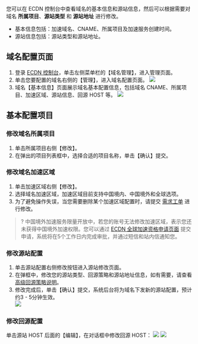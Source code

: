 您可以在 ECDN 控制台中查看域名的基本信息和源站信息，然后可以根据需要对域名 **所属项目**、**源站类型** 和 **源站地址** 进行修改。
- 基本信息包括：加速域名、CNAME、所属项目及加速服务创建时间。
- 源站信息包括：源站类型和源站地址。

## 域名配置页面
1. 登录 [ECDN 控制台](https://console.cloud.tencent.com/dsa)，单击左侧菜单栏的【域名管理】，进入管理页面。
2. 单击您要配置的域名右侧的【管理】，进入域名配置页面。
![](https://main.qcloudimg.com/raw/6d53a071ad53db0255dc1b70f85f0d34.png)
3.  域名【基本信息】页面展示域名基本配置信息，包括域名 CNAME、所属项目、加速区域、源站信息、回源 HOST 等。
![](https://main.qcloudimg.com/raw/13df7d9ce0a5b1c54d27a44b02ba3535.png)

## 基本配置项目
### 修改域名所属项目
1. 单击所属项目右侧【修改】。
2. 在弹出的项目列表框中，选择合适的项目名称，单击【确认】提交。 

### 修改域名加速区域
1. 单击加速区域右侧【修改】。
2. 选择域名加速区域，加速区域目前支持中国境内、中国境外和全球选项。
3. 为了避免操作失误，当您需要删除某个加速区域配置时，请提交 [需求工单](https://console.cloud.tencent.com/workorder/category?level1_id=83&level2_id=532&source=0&data_title=%E5%8A%A8%E6%80%81%E5%8A%A0%E9%80%9F%E7%BD%91%E7%BB%9C%20DSA&step=1) 进行修改。

>? 中国境外加速服务限量开放中，若您的账号无法修改加速区域，表示您还未获得中国境外加速权限。您可以通过 [ECDN 全球加速资格申请页面](https://cloud.tencent.com/apply/p/4q956obis68) 提交申请，系统将在5个工作日内完成审批，并通过短信和站内信通知您。

### 修改源站配置
1. 单击源站配置右侧修改按钮进入源站修改页面。
2. 在弹框中，修改您的源站类型、回源策略和源站地址信息，如有需要，请查看 [高级回源策略说明](https://cloud.tencent.com/document/product/570/19915)。
3. 修改完成后，单击【确认】提交，系统后台将为域名下发新的源站配置，预计约3 - 5分钟生效。  
![](https://main.qcloudimg.com/raw/47b2bb761afda9b519437a5d820d6698.png)

### 修改回源配置
单击源站 HOST 后面的【编辑】，在对话框中修改回源 HOST：
![](https://main.qcloudimg.com/raw/615f5ea75c6282e4f3b9b4cde40c8c6e.png)
![](https://main.qcloudimg.com/raw/21c4d42974715f9cd5aae213126a55ea.jpg)
